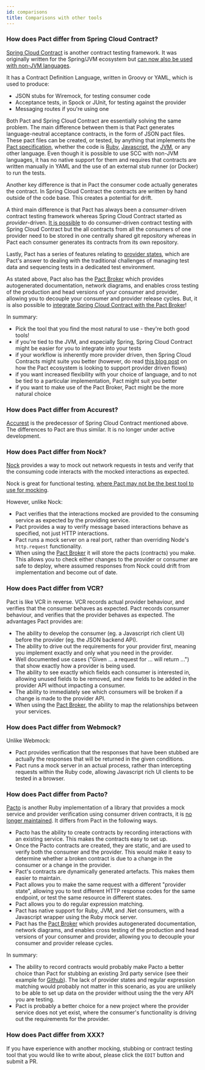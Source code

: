 ```yaml
---
id: comparisons
title: Comparisons with other tools
---
```


### How does Pact differ from Spring Cloud Contract?

[Spring Cloud Contract](https://spring.io/projects/spring-cloud-contract) is another contract testing framework. It was originally written for the Spring/JVM ecosystem but [can now also be used with non-JVM languages](https://spring.io/blog/2018/02/13/spring-cloud-contract-in-a-polyglot-world).

It has a Contract Definition Language, written in Groovy or YAML, which is used to produce:

 * JSON stubs for Wiremock, for testing consumer code
 * Acceptance tests, in Spock or JUnit, for testing against the provider
 * Messaging routes if you're using one

Both Pact and Spring Cloud Contract are essentially solving the same problem. The main difference between them is that Pact generates language-neutral acceptance contracts, in the form of JSON pact files. These pact files can be created, or tested, by anything that implements the [Pact specification](https://github.com/pact-foundation/pact-specification), whether the code is [Ruby](/implementation_guides/ruby/readme), [Javascript](/implementation_guides/javascript/readme), the [JVM](/implementation_guides/jvm), or any other language. Even though it is possible to use SCC with non-JVM languages, it has no native support for them and requires that contracts are written manually in YAML and the use of an external stub runner (or Docker) to run the tests.

Another key difference is that in Pact the consumer code actually generates the contract. In Spring Cloud Contract the contracts are written by hand outside of the code base. This creates a potential for drift.

A third main difference is that Pact has always been a *consumer*-driven contract testing framework whereas Spring Cloud Contract started as *provider*-driven. [It is possible](https://cloud.spring.io/spring-cloud-contract/reference/html/using.html#flows-cdc-contracts-external) to do consumer-driven contract testing with Spring Cloud Contract but the all contracts from all the consumers of one provider need to be stored in one centrally shared git repository whereas in Pact each consumer generates its contracts from its own repository.

Lastly, Pact has a series of features relating to [provider states](./provider_states), which are Pact's answer to dealing with the traditional challenges of managing test data and sequencing tests in a dedicated test environment.

As stated above, Pact also has the [Pact Broker](/pact_broker) which provides autogenerated documentation, network diagrams, and enables cross testing of the production and head versions of your consumer and provider, allowing you to decouple your consumer and provider release cycles. But, it is also possible to [integrate Spring Cloud Contract with the Pact Broker](https://cloud.spring.io/spring-cloud-contract/reference/html/howto.html#how-to-use-pact-broker)!

In summary:

 * Pick the tool that you find the most natural to use - they're both good tools!
 * if you're tied to the JVM, and especially Spring, Spring Cloud Contract might be easier for you to integrate into your tests
 * if your workflow is inherently more provider driven, then Spring Cloud Contracts might suite you better (however, do read [this blog post](https://pactflow.io/blog/bi-directional-contracts) on how the Pact ecosystem is looking to support provider driven flows)
 * if you want increased flexibility with your choice of language, and to not be tied to a particular implementation, Pact might suit you better
 * if you want to make use of the Pact Broker, Pact might be the more natural choice


### How does Pact differ from Accurest?

[Accurest](https://github.com/Codearte/accurest) is the predecessor of Spring Cloud Contract mentioned above. The differences to Pact are thus similar. It is no longer under active development.

### How does Pact differ from Nock?

[Nock](https://github.com/nock/nock) provides a way to mock out network requests in tests and verify that the consuming code interacts with the mocked interactions as expected.

Nock is great for functional testing, [where Pact may not be the best tool to use for mocking](/consumer/contract_tests_not_functional_tests).

However, unlike Nock:

* Pact verifies that the interactions mocked are provided to the consuming service as expected by the providing service.
* Pact provides a way to verify message based interactions behave as specified, not just HTTP interactions.
* Pact runs a mock server on a real port, rather than overriding Node's `http.request` functionality.
* When using the [Pact Broker](/pact_broker) it will store the pacts (contracts) you make. This allows you to check either changes to the provider or consumer are safe to deploy, where assumed responses from Nock could drift from implementation and become out of date.

### How does Pact differ from VCR?

Pact is like VCR in reverse. VCR records actual provider behaviour, and verifies that the consumer behaves as expected. Pact records consumer behaviour, and verifies that the provider behaves as expected. The advantages Pact provides are:

* The ability to develop the consumer (eg. a Javascript rich client UI) before the provider (eg. the JSON backend API).
* The ability to drive out the requirements for your provider first, meaning you implement exactly and only what you need in the provider.
* Well documented use cases ("Given ... a request for ... will return ...") that show exactly how a provider is being used.
* The ability to see exactly which fields each consumer is interested in, allowing unused fields to be removed, and new fields to be added in the provider API without impacting a consumer.
* The ability to immediately see which consumers will be broken if a change is made to the provider API.
* When using the [Pact Broker](/pact_broker), the ability to map the relationships between your services.

### How does Pact differ from Webmock?

Unlike Webmock:

* Pact provides verification that the responses that have been stubbed are actually the responses that will be returned in the given conditions.
* Pact runs a mock server in an actual process, rather than intercepting requests within the Ruby code, allowing Javascript rich UI clients to be tested in a browser.

### How does Pact differ from Pacto?

[Pacto][pacto] is another Ruby implementation of a library that provides a mock service and provider verification using consumer driven contracts, it is [no longer maintained](https://github.com/thoughtworks/pacto). It differs from Pact in the following ways.

* Pacto has the ability to create contracts by recording interactions with an existing service. This makes the contracts easy to set up.
* Once the Pacto contracts are created, they are static, and are used to verify both the consumer and the provider. This would make it easy to determine whether a broken contract is due to a change in the consumer or a change in the provider.
* Pact's contracts are dynamically generated artefacts. This makes them easier to maintain.
* Pact allows you to make the same request with a different "provider state", allowing you to test different HTTP response codes for the same endpoint, or test the same resource in different states.
* Pact allows you to do regular expression matching.
* Pact has native support for Ruby, JVM, and .Net consumers, with a Javascript wrapper using the Ruby mock server.
* Pact has the [Pact Broker](/pact_broker) which provides autogenerated documentation, network diagrams, and enables cross testing of the production and head versions of your consumer and provider, allowing you to decouple your consumer and provider release cycles.

In summary:

* The ability to record contracts would probably make Pacto a better choice than Pact for stubbing an existing 3rd party service (see their example for [Github][pacto_example]). The lack of provider states and regular expression matching would probably not matter in this scenario, as you are unlikely to be able to set up data on the provider without using the the very API you are testing.
* Pact is probably a better choice for a new project where the provider service does not yet exist, where the consumer's functionality is driving out the requirements for the provider.

### How does Pact differ from XXX?

If you have experience with another mocking, stubbing or contract testing tool that you would like to write about, please click the `EDIT` button and submit a PR.

 [pacto]: https://github.com/thoughtworks/pacto
 [pacto_example]: http://thoughtworks.github.io/pacto/usage/

